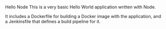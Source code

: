 Hello Node
This is a very basic Hello World application written with Node.

It includes a Dockerfile for building a Docker image with the application, and a Jenkinsfile that defines a build pipeline for it.

